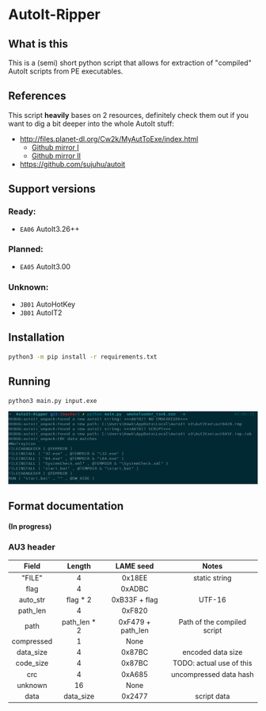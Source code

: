 # AutoIt-Ripper

## What is this
This is a (semi) short python script that allows for extraction of "compiled" AutoIt scripts from PE executables.

## References
This script **heavily** bases on 2 resources, definitely check them out if you want to dig a bit deeper into the whole AutoIt stuff:
 * http://files.planet-dl.org/Cw2k/MyAutToExe/index.html
   * [Github mirror I](https://github.com/dzzie/myaut_contrib)
   * [Github mirror II](https://github.com/PonyPC/myaut_contrib)
 * https://github.com/sujuhu/autoit

## Support versions

### Ready:

* `EA06` AutoIt3.26++

### Planned:

* `EA05` AutoIt3.00

### Unknown:

* `JB01` AutoHotKey
* `JB01` AutoIT2

## Installation
```bash
python3 -m pip install -r requirements.txt
```

## Running
```bash
python3 main.py input.exe
```

![](img/smoke.png)


## Format documentation
#### (In progress)


### AU3 header

|    Field   |    Length    |     LAME seed     |            Notes            |
|:----------:|:------------:|:-----------------:|:---------------------------:|
|   "FILE"   |       4      |       0x18EE      |        static string        |
|    flag    |       4      |       0xADBC      |                             |
|  auto_str  |   flag * 2   |   0xB33F + flag   |            UTF-16           |
|  path_len  |       4      |       0xF820      |                             |
|    path    | path_len * 2 | 0xF479 + path_len | Path of the compiled script |
| compressed |       1      |        None       |                             |
|  data_size |       4      |       0x87BC      |      encoded data size      |
|  code_size |       4      |       0x87BC      |   TODO: actual use of this  |
|     crc    |       4      |       0xA685      |    uncompressed data hash   |
|   unknown  |      16      |        None       |                             |
|    data    |   data_size  |       0x2477      |         script data         |
